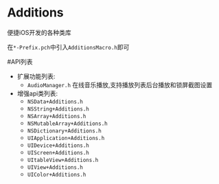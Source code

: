 Additions
=========

便捷iOS开发的各种类库

在`*-Prefix.pch`中引入`AdditionsMacro.h`即可

#API列表
* 扩展功能列表:
	* `AudioManager.h` 在线音乐播放,支持播放列表后台播放和锁屏截图设置
* 增强api类列表:
	* `NSData+Additions.h`
	* `NSString+Additions.h`
	* `NSArray+Additions.h`
	* `NSMutableArray+Additions.h`
	* `NSDictionary+Additions.h`
	* `UIApplication+Additions.h`
	* `UIDevice+Additions.h`
	* `UIScreen+Additions.h`
	* `UItableView+Additions.h`
	* `UIView+Additions.h`
	* `UIColor+Additions.h`




